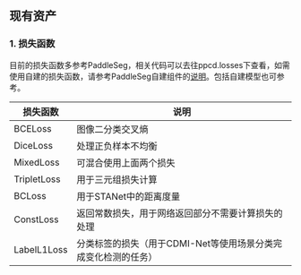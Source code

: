 ## 现有资产

### 1. 损失函数

目前的损失函数多参考PaddleSeg，相关代码可以去往ppcd.losses下查看，如需使用自建的损失函数，请参考PaddleSeg自建组件的[说明](https://gitee.com/paddlepaddle/PaddleSeg/blob/release/v2.0/docs/add_new_model.md)。包括自建模型也可参考。

| 损失函数    | 说明                                                         |
| ----------- | ------------------------------------------------------------ |
| BCELoss     | 图像二分类交叉熵                                             |
| DiceLoss    | 处理正负样本不均衡                                           |
| MixedLoss   | 可混合使用上面两个损失                                       |
| TripletLoss | 用于三元组损失计算                                           |
| BCLoss      | 用于STANet中的距离度量                                       |
| ConstLoss   | 返回常数损失，用于网络返回部分不需要计算损失的处理           |
| LabelL1Loss | 分类标签的损失（用于CDMI-Net等使用场景分类完成变化检测的任务） |

